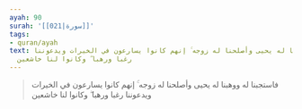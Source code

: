 ```yaml
---
ayah: 90
surah: '[[021|سورة]]'
tags:
- quran/ayah
text: فاستجبنا له ووهبنا له يحيى وأصلحنا له زوجه ۚ إنهم كانوا يسارعون في الخيرات ويدعوننا
  رغبا ورهبا ۖ وكانوا لنا خاشعين
---
```

> فاستجبنا له ووهبنا له يحيى وأصلحنا له زوجه ۚ إنهم كانوا يسارعون في الخيرات ويدعوننا رغبا ورهبا ۖ وكانوا لنا خاشعين
